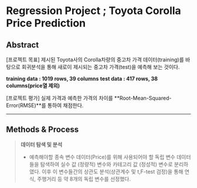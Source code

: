 Regression Project ; Toyota Corolla Price Prediction
===================

Abstract
-------------

[프로젝트 목표]
 제시된 Toyota사의 Corolla차량의 중고차 가격 데이터(training)를 바탕으로 회귀분석을 통해 새로이 제시되는 중고차 가격(test)을 예측해 보는 것이다.
 
**training data : 1019 rows, 39 columns**
**test data : 417 rows, 38 columns(price열 제외)**
 
[프로젝트 평가]
 실제 가격과 예측한 가격의 차이를 **Root-Mean-Squared-Error(RMSE)**를 통하여 채점한다.

----------


Methods & Process
-------------

> **데이터 탐색 및 분석**
> - 예측해야할 종속 변수 데이터(Price)를 위해 사용되어야 할 독립 변수 데이터들을 탐색하여 실수 값 (정량적) 변수와 카테고리 값 (정성적) 변수로 분리하였다. 이후 이 변수들간의 상관도 분석(상관계수 및 t,F-test 검정)을 통해 연식, 주행거리 등 약 8개의 독립 변수를 선정했다.
